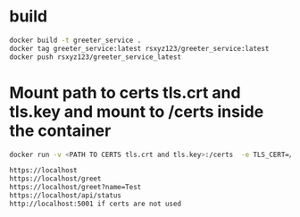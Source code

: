
# build
```sh
docker build -t greeter_service .
docker tag greeter_service:latest rsxyz123/greeter_service:latest
docker push rsxyz123/greeter_service_latest
```

# Mount path to certs tls.crt and tls.key and mount to /certs inside the container
```sh
docker run -v <PATH TO CERTS tls.crt and tls.key>:/certs  -e TLS_CERT=/certs/tls.crt -e S_KEY=/certs/tls.key -p 443:443 greeter_service 

https://localhost
https://localhost/greet
https://localhost/greet?name=Test
https://localhost/api/status
http://localhost:5001 if certs are not used

```